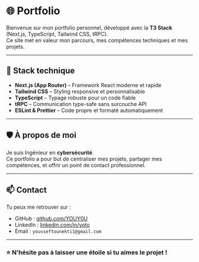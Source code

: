 # 🌐 Portfolio

Bienvenue sur mon portfolio personnel, développé avec la **T3 Stack** (Next.js, TypeScript, Tailwind CSS, tRPC).  
Ce site met en valeur mon parcours, mes compétences techniques et mes projets.

---

## 🚀 Stack technique

- **Next.js (App Router)** – Framework React moderne et rapide
- **Tailwind CSS** – Styling responsive et personnalisable
- **TypeScript** – Typage robuste pour un code fiable
- **tRPC** – Communication type-safe sans surcouche API
- **ESLint & Prettier** – Code propre et formaté automatiquement

---

## 🛡️ À propos de moi

Je suis Ingénieur en **cybersécurité**.  
Ce portfolio a pour but de centraliser mes projets, partager mes compétences, et offrir un point de contact professionnel.


---

## 📫 Contact

Tu peux me retrouver sur :

- GitHub : [github.com/YOUY0U](https://github.com/YOUY0U)
- LinkedIn : [linkedin.com/in/yoto](https://www.linkedin.com/in/yoto/)
- Email : `yousseftounekti1@gmail.com`


---

### ⭐️ N’hésite pas à laisser une étoile si tu aimes le projet !

